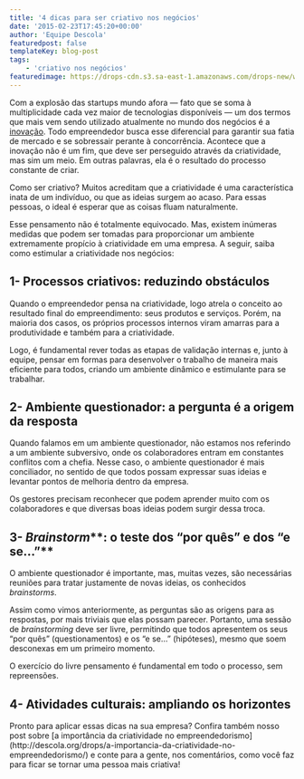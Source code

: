 ```yaml
---
title: '4 dicas para ser criativo nos negócios'
date: '2015-02-23T17:45:20+00:00'
author: 'Equipe Descola'
featuredpost: false
templateKey: blog-post
tags:
    - 'criativo nos negócios'
featuredimage: https://drops-cdn.s3.sa-east-1.amazonaws.com/drops-new/wp-content/uploads/2015/02/23174520/photo-1416339306562-f3d12fefd36f.jpg
---
```

Com a explosão das startups mundo afora — fato que se soma à multiplicidade cada vez maior de tecnologias disponíveis — um dos termos que mais vem sendo utilizado atualmente no mundo dos negócios é a [inovação](http://descola.org/drops/como-o-design-ajuda-a-trazer-inovacoes-para-as-empresas/). Todo empreendedor busca esse diferencial para garantir sua fatia de mercado e se sobressair perante à concorrência. Acontece que a inovação não é um fim, que deve ser perseguido através da criatividade, mas sim um meio. Em outras palavras, ela é o resultado do processo constante de criar.

Como ser criativo? Muitos acreditam que a criatividade é uma característica inata de um indivíduo, ou que as ideias surgem ao acaso. Para essas pessoas, o ideal é esperar que as coisas fluam naturalmente.

Esse pensamento não é totalmente equivocado. Mas, existem inúmeras medidas que podem ser tomadas para proporcionar um ambiente extremamente propício à criatividade em uma empresa. A seguir, saiba como estimular a criatividade nos negócios:

 **1- Processos criativos: reduzindo obstáculos**
-------------------------------------------------

Quando o empreendedor pensa na criatividade, logo atrela o conceito ao resultado final do empreendimento: seus produtos e serviços. Porém, na maioria dos casos, os próprios processos internos viram amarras para a produtividade e também para a criatividade.

Logo, é fundamental rever todas as etapas de validação internas e, junto à equipe, pensar em formas para desenvolver o trabalho de maneira mais eficiente para todos, criando um ambiente dinâmico e estimulante para se trabalhar.

 **2- Ambiente questionador: a pergunta é a origem da resposta**
----------------------------------------------------------------

Quando falamos em um ambiente questionador, não estamos nos referindo a um ambiente subversivo, onde os colaboradores entram em constantes conflitos com a chefia. Nesse caso, o ambiente questionador é mais conciliador, no sentido de que todos possam expressar suas ideias e levantar pontos de melhoria dentro da empresa.

Os gestores precisam reconhecer que podem aprender muito com os colaboradores e que diversas boas ideias podem surgir dessa troca.

 **3- *Brainstorm*****: o teste dos “por quês” e dos “e se…”**
--------------------------------------------------------------

O ambiente questionador é importante, mas, muitas vezes, são necessárias reuniões para tratar justamente de novas ideias, os conhecidos *brainstorms*.

Assim como vimos anteriormente, as perguntas são as origens para as respostas, por mais triviais que elas possam parecer. Portanto, uma sessão de *brainstorming* deve ser livre, permitindo que todos apresentem os seus “por quês” (questionamentos) e os “e se…” (hipóteses), mesmo que soem desconexas em um primeiro momento.

O exercício do livre pensamento é fundamental em todo o processo, sem repreensões.

 **4- Atividades culturais: ampliando os horizontes**
-----------------------------------------------------

<div class="onp-locker-call" data-lock-id="onpLock532244" style="display: none;"> Por fim, é interessante que a empresa estimule atividades culturais sempre que possível. A criatividade é um exercício intelectual que depende de novos contextos para ser estimulada. Desde um passeio até um museu até uma viagem coletiva, tudo é válido.

Uma pessoa consegue trabalhar utlizando-se apenas do conteúdo e bagagem que angariou de suas vivências. Portanto, alguém que costume viajar bastante e ter contato com outras realidades estará mais propício a pensar “fora da caixa” e conceber soluções e ideias mais criativas.

 </div>   
Pronto para aplicar essas dicas na sua empresa? Confira também nosso post sobre [a importância da criatividade no empreendedorismo](http://descola.org/drops/a-importancia-da-criatividade-no-empreendedorismo/) e conte para a gente, nos comentários, como você faz para ficar se tornar uma pessoa mais criativa!